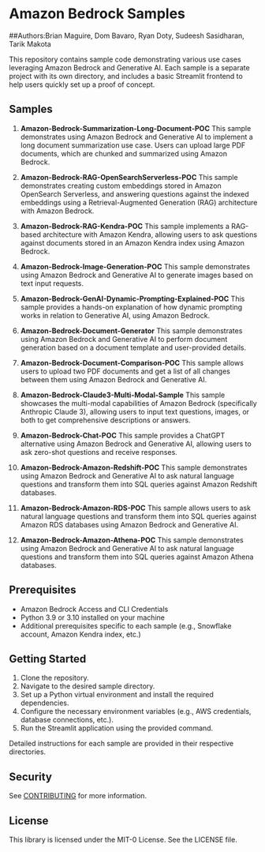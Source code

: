 # Amazon Bedrock Samples
##Authors:Brian Maguire, Dom Bavaro, Ryan Doty, Sudeesh Sasidharan, Tarik Makota

This repository contains sample code demonstrating various use cases leveraging Amazon Bedrock and Generative AI. Each sample is a separate project with its own directory, and includes a basic Streamlit frontend to help users quickly set up a proof of concept.

## Samples

1. **Amazon-Bedrock-Summarization-Long-Document-POC**
   This sample demonstrates using Amazon Bedrock and Generative AI to implement a long document summarization use case. Users can upload large PDF documents, which are chunked and summarized using Amazon Bedrock.

2. **Amazon-Bedrock-RAG-OpenSearchServerless-POC**
   This sample demonstrates creating custom embeddings stored in Amazon OpenSearch Serverless, and answering questions against the indexed embeddings using a Retrieval-Augmented Generation (RAG) architecture with Amazon Bedrock.

3. **Amazon-Bedrock-RAG-Kendra-POC**
   This sample implements a RAG-based architecture with Amazon Kendra, allowing users to ask questions against documents stored in an Amazon Kendra index using Amazon Bedrock.

4. **Amazon-Bedrock-Image-Generation-POC**
   This sample demonstrates using Amazon Bedrock and Generative AI to generate images based on text input requests.

5. **Amazon-Bedrock-GenAI-Dynamic-Prompting-Explained-POC**
   This sample provides a hands-on explanation of how dynamic prompting works in relation to Generative AI, using Amazon Bedrock.

6. **Amazon-Bedrock-Document-Generator**
   This sample demonstrates using Amazon Bedrock and Generative AI to perform document generation based on a document template and user-provided details.

7. **Amazon-Bedrock-Document-Comparison-POC**
   This sample allows users to upload two PDF documents and get a list of all changes between them using Amazon Bedrock and Generative AI.

8. **Amazon-Bedrock-Claude3-Multi-Modal-Sample**
   This sample showcases the multi-modal capabilities of Amazon Bedrock (specifically Anthropic Claude 3), allowing users to input text questions, images, or both to get comprehensive descriptions or answers.

9. **Amazon-Bedrock-Chat-POC**
   This sample provides a ChatGPT alternative using Amazon Bedrock and Generative AI, allowing users to ask zero-shot questions and receive responses.

10. **Amazon-Bedrock-Amazon-Redshift-POC**
    This sample demonstrates using Amazon Bedrock and Generative AI to ask natural language questions and transform them into SQL queries against Amazon Redshift databases.

11. **Amazon-Bedrock-Amazon-RDS-POC**
    This sample allows users to ask natural language questions and transform them into SQL queries against Amazon RDS databases using Amazon Bedrock and Generative AI.

12. **Amazon-Bedrock-Amazon-Athena-POC**
    This sample demonstrates using Amazon Bedrock and Generative AI to ask natural language questions and transform them into SQL queries against Amazon Athena databases.

## Prerequisites

- Amazon Bedrock Access and CLI Credentials
- Python 3.9 or 3.10 installed on your machine
- Additional prerequisites specific to each sample (e.g., Snowflake account, Amazon Kendra index, etc.)

## Getting Started

1. Clone the repository.
2. Navigate to the desired sample directory.
3. Set up a Python virtual environment and install the required dependencies.
4. Configure the necessary environment variables (e.g., AWS credentials, database connections, etc.).
5. Run the Streamlit application using the provided command.

Detailed instructions for each sample are provided in their respective directories.

## Security

See [CONTRIBUTING](CONTRIBUTING.md#security-issue-notifications) for more information.

## License

This library is licensed under the MIT-0 License. See the LICENSE file.
